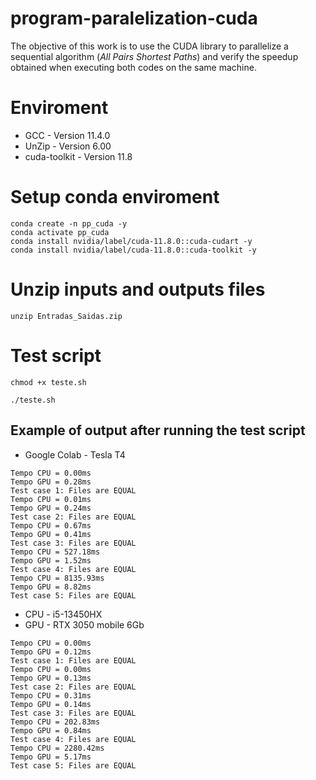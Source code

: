 # program-paralelization-cuda
The objective of this work is to use the CUDA library to parallelize a sequential algorithm (_All Pairs Shortest Paths_) and verify the speedup obtained when executing both codes on the same machine.

# Enviroment
- GCC - Version 11.4.0
- UnZip - Version 6.00
- cuda-toolkit - Version 11.8

# Setup conda enviroment
```console
conda create -n pp_cuda -y
conda activate pp_cuda
conda install nvidia/label/cuda-11.8.0::cuda-cudart -y
conda install nvidia/label/cuda-11.8.0::cuda-toolkit -y
```

# Unzip inputs and outputs files
```console
unzip Entradas_Saidas.zip
```

# Test script
```console
chmod +x teste.sh
```

```console
./teste.sh
```

## Example of output after running the test script
- Google Colab - Tesla T4

```console
Tempo CPU = 0.00ms
Tempo GPU = 0.28ms
Test case 1: Files are EQUAL
Tempo CPU = 0.01ms
Tempo GPU = 0.24ms
Test case 2: Files are EQUAL
Tempo CPU = 0.67ms
Tempo GPU = 0.41ms
Test case 3: Files are EQUAL
Tempo CPU = 527.18ms
Tempo GPU = 1.52ms
Test case 4: Files are EQUAL
Tempo CPU = 8135.93ms
Tempo GPU = 8.82ms
Test case 5: Files are EQUAL
```

- CPU - i5-13450HX
- GPU - RTX 3050 mobile 6Gb

```console
Tempo CPU = 0.00ms
Tempo GPU = 0.12ms
Test case 1: Files are EQUAL
Tempo CPU = 0.00ms
Tempo GPU = 0.13ms
Test case 2: Files are EQUAL
Tempo CPU = 0.31ms
Tempo GPU = 0.14ms
Test case 3: Files are EQUAL
Tempo CPU = 202.83ms
Tempo GPU = 0.84ms
Test case 4: Files are EQUAL
Tempo CPU = 2280.42ms
Tempo GPU = 5.17ms
Test case 5: Files are EQUAL
```
